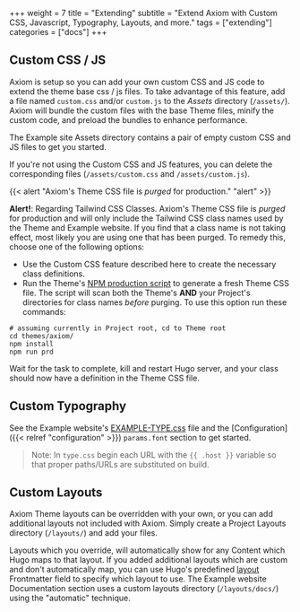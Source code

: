 +++
weight = 7
title = "Extending"
subtitle = "Extend Axiom with Custom CSS, Javascript, Typography, Layouts, and more."
tags = ["extending"]
categories = ["docs"]
+++

## Custom CSS / JS

Axiom is setup so you can add your own custom CSS and JS code to extend the theme base css / js files. To take advantage of this feature, add a file named `custom.css` and/or `custom.js` to the  _Assets_ directory (`/assets/`). Axiom will bundle the custom files with the base Theme files, minify the custom code, and preload the bundles to enhance performance.

The Example site Assets directory contains a pair of empty custom CSS and JS files to get you started.

If you're not using the Custom CSS and JS features, you can delete the corresponding files (`/assets/custom.css` and `/assets/custom.js`).

{{< alert "Axiom's Theme CSS file is _purged_ for production." "alert" >}}

__Alert!__: Regarding Tailwind CSS Classes. Axiom's Theme CSS file is _purged_ for production and will only include the Tailwind CSS class names used by the Theme and Example website. If you find that a class name is not taking effect, most likely you are using one that has been purged. To remedy this, choose one of the following options:

- Use the Custom CSS feature described here to create the necessary class definitions.
- Run the Theme's [NPM production script](https://github.com/marketempower/axiom/blob/master/package.json) to generate a fresh Theme CSS file. The script will scan both the Theme's __AND__ your Project's directories for class names _before_ purging. To use this option run these commands:

```shell
# assuming currently in Project root, cd to Theme root
cd themes/axiom/
npm install
npm run prd
```

Wait for the task to complete, kill and restart Hugo server, and your class should now have a definition in the Theme CSS file.

## Custom Typography

See the Example website's [EXAMPLE-TYPE.css](https://github.com/marketempower/axiom-example/blob/master/assets/EXAMPLE-TYPE.css) file and the [Configuration]({{< relref "configuration" >}}) `params.font` section to get started.

> Note: In `type.css` begin each URL with the `{{ .host }}` variable so that proper paths/URLs are substituted on build.

## Custom Layouts

Axiom Theme layouts can be overridden with your own, or you can add additional layouts not included with Axiom. Simply create a Project Layouts directory (`/layouts/`) and add your files.

Layouts which you override, will automatically show for any Content which Hugo maps to that layout. If you added additional layouts which are custom and don't automatically map, you can use Hugo's predefined [layout](https://gohugo.io/content-management/front-matter#predefined) Frontmatter field to specify which layout to use. The Example website Documentation section uses a custom layouts directory (`/layouts/docs/`) using the "automatic" technique.
